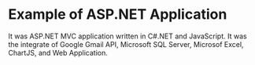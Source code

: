# Example of ASP.NET Application
It was ASP.NET MVC application written in C#.NET and JavaScript. It was the integrate of Google Gmail API, Microsoft SQL Server, Microsof Excel, ChartJS, and Web Application.
